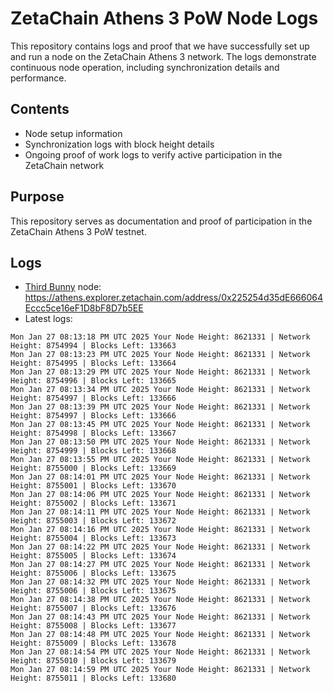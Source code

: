 # ZetaChain Athens 3 PoW Node Logs
This repository contains logs and proof that we have successfully set up and run a node on the ZetaChain Athens 3 network. The logs demonstrate continuous node operation, including synchronization details and performance.

## Contents
- Node setup information
- Synchronization logs with block height details
- Ongoing proof of work logs to verify active participation in the ZetaChain network

## Purpose
This repository serves as documentation and proof of participation in the ZetaChain Athens 3 PoW testnet.

## Logs

- [Third Bunny](https://thirdbunny.xyz/) node: https://athens.explorer.zetachain.com/address/0x225254d35dE666064Eccc5ce16eF1D8bF8D7b5EE
- Latest logs:
```
Mon Jan 27 08:13:18 PM UTC 2025 Your Node Height: 8621331 | Network Height: 8754994 | Blocks Left: 133663
Mon Jan 27 08:13:23 PM UTC 2025 Your Node Height: 8621331 | Network Height: 8754995 | Blocks Left: 133664
Mon Jan 27 08:13:29 PM UTC 2025 Your Node Height: 8621331 | Network Height: 8754996 | Blocks Left: 133665
Mon Jan 27 08:13:34 PM UTC 2025 Your Node Height: 8621331 | Network Height: 8754997 | Blocks Left: 133666
Mon Jan 27 08:13:39 PM UTC 2025 Your Node Height: 8621331 | Network Height: 8754997 | Blocks Left: 133666
Mon Jan 27 08:13:45 PM UTC 2025 Your Node Height: 8621331 | Network Height: 8754998 | Blocks Left: 133667
Mon Jan 27 08:13:50 PM UTC 2025 Your Node Height: 8621331 | Network Height: 8754999 | Blocks Left: 133668
Mon Jan 27 08:13:55 PM UTC 2025 Your Node Height: 8621331 | Network Height: 8755000 | Blocks Left: 133669
Mon Jan 27 08:14:01 PM UTC 2025 Your Node Height: 8621331 | Network Height: 8755001 | Blocks Left: 133670
Mon Jan 27 08:14:06 PM UTC 2025 Your Node Height: 8621331 | Network Height: 8755002 | Blocks Left: 133671
Mon Jan 27 08:14:11 PM UTC 2025 Your Node Height: 8621331 | Network Height: 8755003 | Blocks Left: 133672
Mon Jan 27 08:14:16 PM UTC 2025 Your Node Height: 8621331 | Network Height: 8755004 | Blocks Left: 133673
Mon Jan 27 08:14:22 PM UTC 2025 Your Node Height: 8621331 | Network Height: 8755005 | Blocks Left: 133674
Mon Jan 27 08:14:27 PM UTC 2025 Your Node Height: 8621331 | Network Height: 8755006 | Blocks Left: 133675
Mon Jan 27 08:14:32 PM UTC 2025 Your Node Height: 8621331 | Network Height: 8755006 | Blocks Left: 133675
Mon Jan 27 08:14:38 PM UTC 2025 Your Node Height: 8621331 | Network Height: 8755007 | Blocks Left: 133676
Mon Jan 27 08:14:43 PM UTC 2025 Your Node Height: 8621331 | Network Height: 8755008 | Blocks Left: 133677
Mon Jan 27 08:14:48 PM UTC 2025 Your Node Height: 8621331 | Network Height: 8755009 | Blocks Left: 133678
Mon Jan 27 08:14:54 PM UTC 2025 Your Node Height: 8621331 | Network Height: 8755010 | Blocks Left: 133679
Mon Jan 27 08:14:59 PM UTC 2025 Your Node Height: 8621331 | Network Height: 8755011 | Blocks Left: 133680
```
